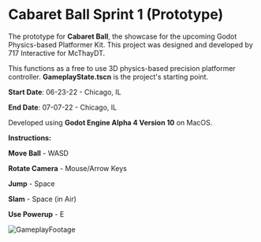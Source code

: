# Cabaret Ball Sprint 1 (Prototype)

The prototype for **Cabaret Ball**, the showcase for the upcoming Godot Physics-based Platformer Kit. 
This project was designed and developed by 717 Interactive for McThayDT.

This functions as a free to use 3D physics-based precision platformer controller. **GameplayState.tscn** is the project's starting point.

**Start Date**: 06-23-22 - Chicago, IL

**End Date**: 07-07-22 - Chicago, IL

Developed using **Godot Engine Alpha 4 Version 10** on MacOS.



**Instructions:**

**Move Ball** - WASD

**Rotate Camera** - Mouse/Arrow Keys

**Jump** - Space

**Slam** - Space (in Air)

**Use Powerup** - E


![GameplayFootage](https://user-images.githubusercontent.com/107786093/178137514-ac57850b-3306-45ca-ad08-a4827fe15f57.gif)
